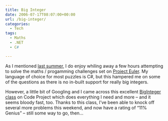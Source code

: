 ```yaml
---
title: Big Integer
date: 2006-07-17T08:07:00+00:00
url: /big-integer/
categories:
  - Tech
tags:
  - Maths
  - .NET
  - C#

---
```

As I mentioned [last summer][1], I do enjoy whiling away a few hours attempting to solve the maths / progamming challenges set on [Project Euler][2]. My language of choice for most puzzles is C#, but this hampered me on some of the questions as there is no in-built support for really big integers.

However, a little bit of Googling and I came across this excellent [BigInteger class][3] on Code Project which does everything I need and more – and it seems bloody fast, too. Thanks to this class, I’ve been able to knock off several more problems this weekend, and now have a rating of “11% Genius” – still some way to go, then…

 [1]: https://blog.iannelson.uk/project-euler/
 [2]: http://mathschallenge.net/index.php?section=project
 [3]: http://www.codeproject.com/csharp/biginteger.asp